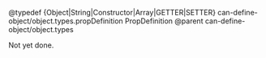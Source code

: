 @typedef {Object|String|Constructor|Array|GETTER|SETTER} can-define-object/object.types.propDefinition PropDefinition
@parent can-define-object/object.types

Not yet done.

